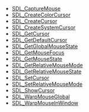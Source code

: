 <!-- BEGIN CATEGORY LIST -->
- [SDL_CaptureMouse](SDL_CaptureMouse)
- [SDL_CreateColorCursor](SDL_CreateColorCursor)
- [SDL_CreateCursor](SDL_CreateCursor)
- [SDL_CreateSystemCursor](SDL_CreateSystemCursor)
- [SDL_GetCursor](SDL_GetCursor)
- [SDL_GetDefaultCursor](SDL_GetDefaultCursor)
- [SDL_GetGlobalMouseState](SDL_GetGlobalMouseState)
- [SDL_GetMouseFocus](SDL_GetMouseFocus)
- [SDL_GetMouseState](SDL_GetMouseState)
- [SDL_GetRelativeMouseMode](SDL_GetRelativeMouseMode)
- [SDL_GetRelativeMouseState](SDL_GetRelativeMouseState)
- [SDL_SetCursor](SDL_SetCursor)
- [SDL_SetRelativeMouseMode](SDL_SetRelativeMouseMode)
- [SDL_ShowCursor](SDL_ShowCursor)
- [SDL_WarpMouseGlobal](SDL_WarpMouseGlobal)
- [SDL_WarpMouseInWindow](SDL_WarpMouseInWindow)
<!-- END CATEGORY LIST -->
